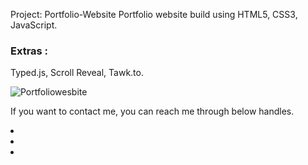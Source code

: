 Project: Portfolio-Website
Portfolio website build using HTML5, CSS3, JavaScript.


### Extras : 
Typed.js, Scroll Reveal, Tawk.to.




![Portfoliowesbite](https://user-images.githubusercontent.com/89434892/185240101-92691938-6a36-443b-983d-435dfa044151.PNG)


If you want to contact me, you can reach me through below handles.

<li><a class="linkedin" aria-label="LinkedIn" href="https://www.linkedin.com/in/alex-rayer/" target="_blank"><i class="fab fa-linkedin"></i></a></li> 
          <li><a class="github" aria-label="GitHub" href="https://github.com/arayer143" target="_blank"><i class="fab fa-github"></i></a></li>
          <li><a class="twitter" aria-label="Twitter" href="https://twitter.com/Alex_Rayer_" target="_blank"><i class="fab fa-twitter"></i></a></li>




